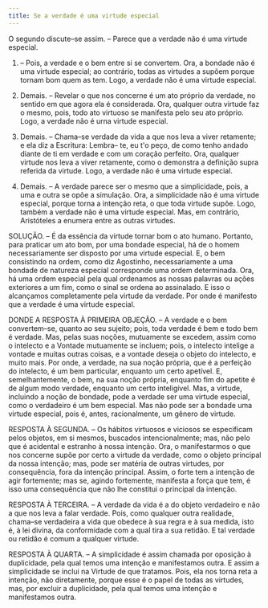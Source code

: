 ```yaml
---
title: Se a verdade é uma virtude especial
---
```


O segundo discute–se assim. – Parece que a verdade não é uma virtude especial.  

1. – Pois, a verdade e o bem entre si se convertem. Ora, a bondade não é uma virtude especial; ao contrário, todas as virtudes a supõem porque tornam bom quem as tem. Logo, a verdade não é uma virtude especial.  

2. Demais. – Revelar o que nos concerne é um ato próprio da verdade, no sentido em que agora ela é considerada. Ora, qualquer outra virtude faz o mesmo, pois, todo ato virtuoso se manifesta pelo seu ato próprio. Logo, a verdade não é urna virtude especial.  

3. Demais. – Chama–se verdade da vida a que nos leva a viver retamente; e ela diz a Escritura: Lembra– te, eu t'o peço, de como tenho andado diante de ti em verdade e com um coração perfeito. Ora, qualquer virtude nos leva a viver retamente, como o demonstra a definição supra referida da virtude. Logo, a verdade não é uma virtude especial.  

4. Demais. – A verdade parece ser o mesmo que a simplicidade, pois, a uma e outra se opõe a simulação. Ora, a simplicidade não é uma virtude especial, porque torna a intenção reta, o que toda virtude supõe. Logo, também a verdade não é uma virtude especial.  Mas, em contrário, Aristóteles a enumera entre as outras virtudes.  

SOLUÇÃO. – É da essência da virtude tornar bom o ato humano. Portanto, para praticar um ato bom, por uma bondade especial, há de o homem necessariamente ser disposto por uma virtude especial. E, o bem consistindo na ordem, como diz Agostinho, necessariamente a uma bondade de natureza especial corresponde uma ordem determinada. Ora, há uma ordem especial pela qual ordenamos as nossas palavras ou ações exteriores a um fim, como o sinal se ordena ao assinalado. E isso o alcançamos completamente pela virtude da verdade. Por onde é manifesto que a verdade é uma virtude especial.  

DONDE A RESPOSTA À PRIMEIRA OBJEÇÃO. – A verdade e o bem convertem–se, quanto ao seu sujeito; pois, toda verdade é bem e todo bem é verdade. Mas, pelas suas noções, mutuamente se excedem, assim como o intelecto e a Vontade mutuamente se incluem; pois, o intelecto intelige a vontade e muitas outras coisas, e a vontade deseja o objeto do intelecto, e muito mais. Por onde, a verdade, na sua noção própria, que é a perfeição do intelecto, é um bem particular, enquanto um certo apetível. E, semelhantemente, o bem, na sua noção própria, enquanto fim do apetite é de algum modo verdade, enquanto um certo inteligível. Mas, a virtude, incluindo a noção de bondade, pode a verdade ser uma virtude especial, como o verdadeiro é um bem especial. Mas não pode ser a bondade uma virtude especial, pois é, antes, racionalmente, um gênero de virtude.  

RESPOSTA À SEGUNDA. – Os hábitos virtuosos e viciosos se especificam pelos objetos, em si mesmos, buscados intencionalmente; mas, não pelo que é acidental e estranho à nossa intenção. Ora, o manifestarmos o que nos concerne supõe por certo a virtude da verdade, como o objeto principal da nossa intenção; mas, pode ser matéria de outras virtudes, por consequência, fora da intenção principal. Assim, o forte tem a intenção de agir fortemente; mas se, agindo fortemente, manifesta a força que tem, é isso uma consequência que não lhe constitui o principal da intenção.  

RESPOSTA À TERCEIRA. – A verdade da vida é a do objeto verdadeiro e não a que nos leva a falar verdade. Pois, como qualquer outra realidade, chama–se verdadeira a vida que obedece à sua regra e à sua medida, isto é, à lei divina, da conformidade com a qual tira a sua retidão. E tal verdade ou retidão é comum a qualquer virtude.  

RESPOSTA À QUARTA. – A simplicidade é assim chamada por oposição à duplicidade, pela qual temos uma intenção e manifestamos outra. E assim a simplicidade se inclui na Virtude de que tratamos. Pois, ela nos torna reta a intenção, não diretamente, porque esse é o papel de todas as virtudes, mas, por excluir a duplicidade, pela qual temos uma intenção e manifestamos outra.